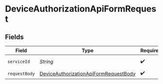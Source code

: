 # DeviceAuthorizationApiFormRequest


## Fields

| Field                                                                                                     | Type                                                                                                      | Required                                                                                                  | Description                                                                                               |
| --------------------------------------------------------------------------------------------------------- | --------------------------------------------------------------------------------------------------------- | --------------------------------------------------------------------------------------------------------- | --------------------------------------------------------------------------------------------------------- |
| `serviceId`                                                                                               | *String*                                                                                                  | :heavy_check_mark:                                                                                        | A service ID.                                                                                             |
| `requestBody`                                                                                             | [DeviceAuthorizationApiFormRequestBody](../../models/operations/DeviceAuthorizationApiFormRequestBody.md) | :heavy_check_mark:                                                                                        | N/A                                                                                                       |